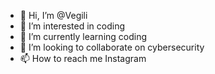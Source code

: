 - 👋 Hi, I’m @Vegili
- 👀 I’m interested in coding
- 🌱 I’m currently learning coding
- 💞️ I’m looking to collaborate on cybersecurity
- 📫 How to reach me Instagram

<!---
Vegili/Vegili is a ✨ special ✨ repository because its `README.md` (this file) appears on your GitHub profile.
You can click the Preview link to take a look at your changes.
--->
